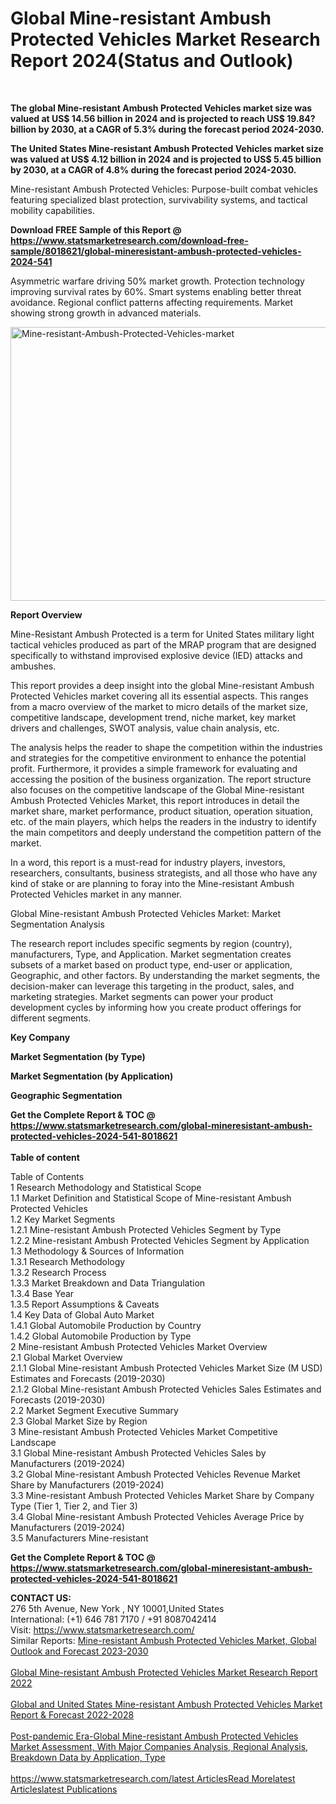 <h1>Global Mine-resistant Ambush Protected Vehicles Market Research Report 2024(Status and Outlook)</h1><br/><p><strong>The global Mine-resistant Ambush Protected Vehicles market size was valued at US$ 14.56 billion in 2024 and is projected to reach US$ 19.84? billion by 2030, at a <strong>CAGR</strong> of 5.3% during the forecast period 2024-2030.</strong></p><p><strong>The United States Mine-resistant Ambush Protected Vehicles market size was valued at US$ 4.12 billion in 2024 and is projected to US$ 5.45 billion by 2030, at a <strong>CAGR</strong> of 4.8% during the forecast period 2024-2030.</strong></p><p>Mine-resistant Ambush Protected Vehicles: Purpose-built combat vehicles featuring specialized blast protection, survivability systems, and tactical mobility capabilities.</p><p><strong>Download FREE Sample of this Report @ <a href="https://www.statsmarketresearch.com/download-free-sample/8018621/global-mineresistant-ambush-protected-vehicles-2024-541">https://www.statsmarketresearch.com/download-free-sample/8018621/global-mineresistant-ambush-protected-vehicles-2024-541</a></strong></p><p>Asymmetric warfare driving 50% market growth. Protection technology improving survival rates by 60%. Smart systems enabling better threat avoidance. Regional conflict patterns affecting requirements. Market showing strong growth in advanced materials.</p><p><img alt="Mine-resistant-Ambush-Protected-Vehicles-market" src="https://www.grandresearchstore.com/assets/report-images/Mine-resistant_Ambush_Protected_Vehicles_market.png" style="width: 730px; height: 438px;"></p><p><strong>Report Overview</strong></p><p>Mine-Resistant Ambush Protected is a term for United States military light tactical vehicles produced as part of the MRAP program that are designed specifically to withstand improvised explosive device (IED) attacks and ambushes.</p><p>This report provides a deep insight into the global Mine-resistant Ambush Protected Vehicles market covering all its essential aspects. This ranges from a macro overview of the market to micro details of the market size, competitive landscape, development trend, niche market, key market drivers and challenges, SWOT analysis, value chain analysis, etc.</p><p>The analysis helps the reader to shape the competition within the industries and strategies for the competitive environment to enhance the potential profit. Furthermore, it provides a simple framework for evaluating and accessing the position of the business organization. The report structure also focuses on the competitive landscape of the Global Mine-resistant Ambush Protected Vehicles Market, this report introduces in detail the market share, market performance, product situation, operation situation, etc. of the main players, which helps the readers in the industry to identify the main competitors and deeply understand the competition pattern of the market.</p><p>In a word, this report is a must-read for industry players, investors, researchers, consultants, business strategists, and all those who have any kind of stake or are planning to foray into the Mine-resistant Ambush Protected Vehicles market in any manner.</p><p>Global Mine-resistant Ambush Protected Vehicles Market: Market Segmentation Analysis</p><p>The research report includes specific segments by region (country), manufacturers, Type, and Application. Market segmentation creates subsets of a market based on product type, end-user or application, Geographic, and other factors. By understanding the market segments, the decision-maker can leverage this targeting in the product, sales, and marketing strategies. Market segments can power your product development cycles by informing how you create product offerings for different segments.</p><p><strong>Key Company</strong></p><p><strong>Market Segmentation (by Type)</strong></p><p><strong>Market Segmentation (<strong>by Application</strong>)</strong></p><p><strong>Geographic Segmentation</strong></p><div><b>Get the Complete Report & TOC @ <a href="https://www.statsmarketresearch.com/global-mineresistant-ambush-protected-vehicles-2024-541-8018621">https://www.statsmarketresearch.com/global-mineresistant-ambush-protected-vehicles-2024-541-8018621</a></b></div><br><b>Table of content</b><p>Table of Contents<br /> 1 Research Methodology and Statistical Scope<br /> 1.1 Market Definition and Statistical Scope of Mine-resistant Ambush Protected Vehicles<br /> 1.2 Key Market Segments<br /> 1.2.1 Mine-resistant Ambush Protected Vehicles Segment by Type<br /> 1.2.2 Mine-resistant Ambush Protected Vehicles Segment by Application<br /> 1.3 Methodology & Sources of Information<br /> 1.3.1 Research Methodology<br /> 1.3.2 Research Process<br /> 1.3.3 Market Breakdown and Data Triangulation<br /> 1.3.4 Base Year<br /> 1.3.5 Report Assumptions & Caveats<br /> 1.4 Key Data of Global Auto Market<br /> 1.4.1 Global Automobile Production by Country<br /> 1.4.2 Global Automobile Production by Type<br /> 2 Mine-resistant Ambush Protected Vehicles Market Overview<br /> 2.1 Global Market Overview<br /> 2.1.1 Global Mine-resistant Ambush Protected Vehicles Market Size (M USD) Estimates and Forecasts (2019-2030)<br /> 2.1.2 Global Mine-resistant Ambush Protected Vehicles Sales Estimates and Forecasts (2019-2030)<br /> 2.2 Market Segment Executive Summary<br /> 2.3 Global Market Size by Region<br /> 3 Mine-resistant Ambush Protected Vehicles Market Competitive Landscape<br /> 3.1 Global Mine-resistant Ambush Protected Vehicles Sales by Manufacturers (2019-2024)<br /> 3.2 Global Mine-resistant Ambush Protected Vehicles Revenue Market Share by Manufacturers (2019-2024)<br /> 3.3 Mine-resistant Ambush Protected Vehicles Market Share by Company Type (Tier 1, Tier 2, and Tier 3)<br /> 3.4 Global Mine-resistant Ambush Protected Vehicles Average Price by Manufacturers (2019-2024)<br /> 3.5 Manufacturers Mine-resistant <br><div><b>Get the Complete Report & TOC @ <a href="https://www.statsmarketresearch.com/global-mineresistant-ambush-protected-vehicles-2024-541-8018621">https://www.statsmarketresearch.com/global-mineresistant-ambush-protected-vehicles-2024-541-8018621</a></b></div></p> <b>CONTACT US:</b><br>276 5th Avenue, New York , NY 10001,United States<br>International: (+1) 646 781 7170 / +91 8087042414<br>Visit: <a href="https://www.statsmarketresearch.com/">https://www.statsmarketresearch.com/</a><br>Similar Reports: <a href="https://www.statsmarketresearch.com/global-mineresistant-ambush-protected-vehicles-2024-541-8018621">Mine-resistant Ambush Protected Vehicles Market, Global Outlook and Forecast 2023-2030</a><br/><br/><a href="https://www.statsmarketresearch.com/global-mineresistant-ambush-protected-vehicles-2024-541-8018621">Global Mine-resistant Ambush Protected Vehicles Market Research Report 2022</a><br/><br/><a href="https://www.statsmarketresearch.com/global-mineresistant-ambush-protected-vehicles-2024-541-8018621">Global and United States Mine-resistant Ambush Protected Vehicles Market Report & Forecast 2022-2028</a><br/><br/><a href="https://www.statsmarketresearch.com/global-mineresistant-ambush-protected-vehicles-2024-541-8018621">Post-pandemic Era-Global Mine-resistant Ambush Protected Vehicles Market Assessment, With Major Companies Analysis, Regional Analysis, Breakdown Data by Application, Type</a><br/><br/><a href="https://gyeongbokgung.com">https://www.statsmarketresearch.com/</a><a href="https://hallyeomaritime.com">latest Articles</a><a href="https://jingwansa.com">Read More</a><a href=https://nguoiviet.jp/">latest Articles</a><a href="https://www.intelmarketresearch.com/">latest Publications</a>